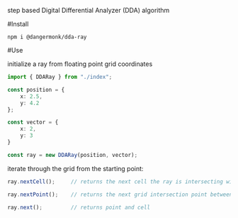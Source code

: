 
step based Digital Differential Analyzer (DDA) algorithm

#Install

````shell
npm i @dangermonk/dda-ray
````

#Use

initialize a ray from floating point grid coordinates

````typescript
import { DDARay } from "./index";

const position = {
    x: 2.5, 
    y: 4.2 
};

const vector = {
    x: 2, 
    y: 3
}

const ray = new DDARay(position, vector);
````

iterate through the grid from the starting point: 

`````typescript
ray.nextCell();     // returns the next cell the ray is intersecting with

ray.nextPoint();    // returns the next grid intersection point between cells

ray.next();         // returns point and cell
`````
